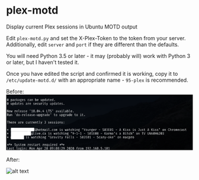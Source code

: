 # plex-motd
Display current Plex sessions in Ubuntu MOTD output

Edit `plex-motd.py` and set the X-Plex-Token to the token from your server.
Additionally, edit `server` and `port` if they are different than the defaults.

You will need Python 3.5 or later - it may (probably will) work with Python 3 or later, but I haven't tested it.

Once you have edited the script and confirmed it is working, copy it to `/etc/update-motd.d/` with an appropriate name - `95-plex` is recommended.

Before:
![alt text](https://raw.githubusercontent.com/mveinot/plex-motd/master/README/plex-motd.png)

After:

![alt text](https://raw.githubusercontent.com/ejach/plex-motd/master/README/1.png)
